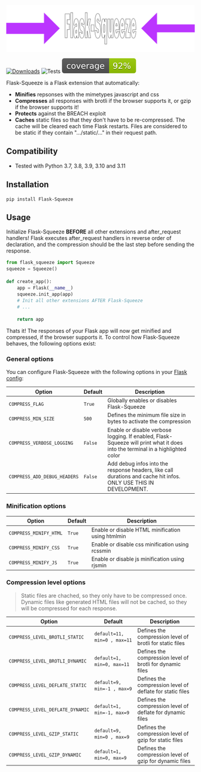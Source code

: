 ![Logo](https://github.com/mkrd/Flask-Squeeze/blob/master/assets/logo.png?raw=true)

[![Downloads](https://pepy.tech/badge/flask-squeeze)](https://pepy.tech/project/flask-squeeze)
![Tests](https://github.com/mkrd/Flask-Squeeze/actions/workflows/test.yml/badge.svg)
![Coverage](https://github.com/mkrd/Flask-Squeeze/blob/master/assets/coverage.svg?raw=1)

Flask-Squeeze is a Flask extension that automatically:
- **Minifies** repsonses with the mimetypes javascript and css
- **Compresses** all responses with brotli if the browser supports it, or gzip if the browser supports it!
- **Protects** against the BREACH exploit
- **Caches** static files so that they don't have to be re-compressed. The cache will be cleared each time Flask restarts. Files are considered to be static if they contain ".../static/..." in their request path.

## Compatibility
- Tested with Python 3.7, 3.8, 3.9, 3.10 and 3.11

## Installation
```
pip install Flask-Squeeze
```

## Usage
Initialize Flask-Squeeze **BEFORE** all other extensions and after_request handlers! Flask executes after_request handlers in reverse order of declaration, and the compression should be the last step before sending the response.
```python
from flask_squeeze import Squeeze
squeeze = Squeeze()

def create_app():
    app = Flask(__name__)
    squeeze.init_app(app)
    # Init all other extensions AFTER Flask-Squeeze
    # ...

    return app
```

Thats it! The responses of your Flask app will now get minified and compressed, if the browser supports it.
To control how Flask-Squeeze behaves, the following options exist:

### General options
You can configure Flask-Squeeze with the following options in your [Flask config](https://flask.palletsprojects.com/en/latest/config/):

| Option | Default | Description |
| --- | --- | --- |
| `COMPRESS_FLAG` | `True` | Globally enables or disables Flask-Squeeze |
| `COMPRESS_MIN_SIZE` | `500` | Defines the minimum file size in bytes to activate the compression |
| `COMPRESS_VERBOSE_LOGGING` | `False` | Enable or disable verbose logging. If enabled, Flask-Squeeze will print what it does into the terminal in a highlighted color |
| `COMPRESS_ADD_DEBUG_HEADERS` | `False` | Add debug infos into the response headers, like call durations and cache hit infos. ONLY USE THIS IN DEVELOPMENT.

### Minification options
| Option | Default | Description |
| --- | --- | --- |
| `COMPRESS_MINIFY_HTML` | `True` | Enable or disable HTML minification using htmlmin |
| `COMPRESS_MINIFY_CSS` | `True` | Enable or disable css minification using rcssmin |
| `COMPRESS_MINIFY_JS` | `True` | Enable or disable js minification using rjsmin |

### Compression level options
> Static files are chached, so they only have to be compressed once.
> Dynamic files like generated HTML files will not be cached, so they will be compressed for each response.

| Option | Default | Description |
| --- | --- | --- |
| `COMPRESS_LEVEL_BROTLI_STATIC` | `default=11, min=0 , max=11` | Defines the compression level of brotli for static files |
| `COMPRESS_LEVEL_BROTLI_DYNAMIC` | `default=1, min=0, max=11` | Defines the compression level of brotli for dynamic files |
| `COMPRESS_LEVEL_DEFLATE_STATIC` | `default=9, min=-1 , max=9` | Defines the compression level of deflate for static files |
| `COMPRESS_LEVEL_DEFLATE_DYNAMIC` | `default=1, min=-1, max=9` |  Defines the compression level of deflate for dynamic files |
| `COMPRESS_LEVEL_GZIP_STATIC` | `default=9, min=0 , max=9` | Defines the compression level of gzip for static files |
| `COMPRESS_LEVEL_GZIP_DYNAMIC` | `default=1, min=0, max=9` |  Defines the compression level of gzip for dynamic files |
